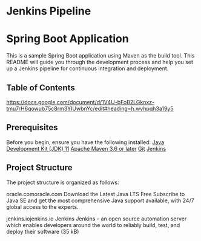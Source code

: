 # Jenkins Pipeline 

# Spring Boot Application
This is a sample Spring Boot application using Maven as the build tool. This README will guide you through the development process and help you set up a Jenkins pipeline for continuous integration and deployment.

## Table of Contents
https://docs.google.com/document/d/1V4U-bFoB2LGknxz-tmu7rH6qowub75c8rm3YIUwbnYc/edit#heading=h.wvhpqh3a19y5

## Prerequisites

Before you begin, ensure you have the following installed:
[Java Development Kit (JDK) 11](https://www.oracle.com/java/technologies/javase-jdk11-downloads.html)
[Apache Maven 3.6 or later](https://maven.apache.org/download.cgi)
[Git](https://git-scm.com/)
[Jenkins](https://www.jenkins.io/)

## Project Structure
The project structure is organized as follows:

oracle.comoracle.com
Download the Latest Java LTS Free
Subscribe to Java SE and get the most comprehensive Java support available, with 24/7 global access to the experts.

jenkins.iojenkins.io
Jenkins
Jenkins – an open source automation server which enables developers around the world to reliably build, test, and deploy their software (35 kB)
